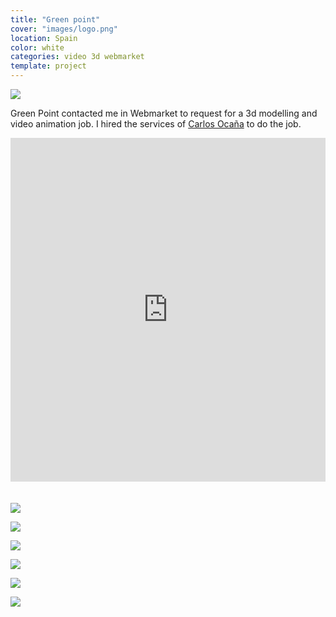 ```yaml
---
title: "Green point"
cover: "images/logo.png"
location: Spain
color: white
categories: video 3d webmarket
template: project
---
```


![](/work/green-point/images/1.png)

Green Point contacted me in Webmarket to request for a 3d modelling and video animation job. I hired the services of [Carlos Ocaña](http://www.4kreation.es/) to do the job.

<iframe width="100%" height="550" style="margin-bottom: 20px" src="https://www.youtube.com/embed/YaQCAnWam-k" frameborder="0" allowfullscreen></iframe>

![](/work/green-point/images/2.jpg)

![](/work/green-point/images/3.jpg)

![](/work/green-point/images/4.jpg)

![](/work/green-point/images/5.jpg)

![](/work/green-point/images/6.jpg)

![](/work/green-point/images/7.jpg)
